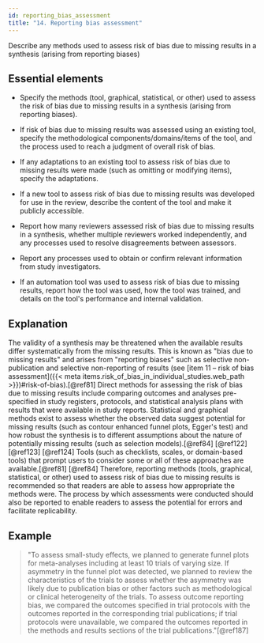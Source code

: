 ```yaml
---
id: reporting_bias_assessment
title: "14. Reporting bias assessment"
---
```


Describe any methods used to assess risk of bias due to missing results in a synthesis (arising from reporting biases)

## Essential elements

-   Specify the methods (tool, graphical, statistical, or other) used to
    assess the risk of bias due to missing results in a synthesis
    (arising from reporting biases).

-   If risk of bias due to missing results was assessed using an
    existing tool, specify the methodological components/domains/items
    of the tool, and the process used to reach a judgment of overall
    risk of bias.

-   If any adaptations to an existing tool to assess risk of bias due to
    missing results were made (such as omitting or modifying items),
    specify the adaptations.

-   If a new tool to assess risk of bias due to missing results was
    developed for use in the review, describe the content of the tool
    and make it publicly accessible.

-   Report how many reviewers assessed risk of bias due to missing
    results in a synthesis, whether multiple reviewers worked
    independently, and any processes used to resolve disagreements
    between assessors.

-   Report any processes used to obtain or confirm relevant information
    from study investigators.

-   If an automation tool was used to assess risk of bias due to missing
    results, report how the tool was used, how the tool was trained, and
    details on the tool's performance and internal validation.

## Explanation 

The validity of a synthesis may be threatened when
the available results differ systematically from the missing results.
This is known as "bias due to missing results" and arises from
"reporting biases" such as selective non-publication and selective
non-reporting of results (see [item 11 – risk of bias assessment]({{< meta items.risk_of_bias_in_individual_studies.web_path >}})#risk-of-bias).[@ref81] Direct methods for assessing
the risk of bias due to missing results include comparing outcomes and
analyses pre-specified in study registers, protocols, and statistical
analysis plans with results that were available in study reports.
Statistical and graphical methods exist to assess whether the observed
data suggest potential for missing results (such as contour enhanced
funnel plots, Egger's test) and how robust the synthesis is to different
assumptions about the nature of potentially missing results (such as
selection models).[@ref84] [@ref122] [@ref123] [@ref124] Tools (such as
checklists, scales, or domain-based tools) that prompt users to consider
some or all of these approaches are available.[@ref81] [@ref84]
Therefore, reporting methods (tools, graphical, statistical, or other)
used to assess risk of bias due to missing results is recommended so
that readers are able to assess how appropriate the methods were. The
process by which assessments were conducted should also be reported to
enable readers to assess the potential for errors and facilitate
replicability.

## Example

> "To assess small-study effects, we planned to generate funnel plots for
meta-analyses including at least 10 trials of varying size. If asymmetry
in the funnel plot was detected, we planned to review the
characteristics of the trials to assess whether the asymmetry was likely
due to publication bias or other factors such as methodological or
clinical heterogeneity of the trials. To assess outcome reporting bias,
we compared the outcomes specified in trial protocols with the outcomes
reported in the corresponding trial publications; if trial protocols
were unavailable, we compared the outcomes reported in the methods and
results sections of the trial publications."[@ref187]